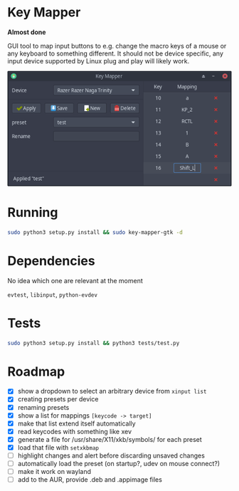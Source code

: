 # Key Mapper

**Almost done**

GUI tool to map input buttons to e.g. change the macro keys of a mouse or any keyboard to something
different. It should not be device specific, any input device supported by Linux plug and play will likely
work.

<p align="center">
    <img src="data/screenshot.png"/>
</p>

# Running

```bash
sudo python3 setup.py install && sudo key-mapper-gtk -d
```

# Dependencies

No idea which one are relevant at the moment

`evtest`, `libinput`, `python-evdev`

# Tests

```bash
sudo python3 setup.py install && python3 tests/test.py
```

# Roadmap

- [x] show a dropdown to select an arbitrary device from `xinput list`
- [x] creating presets per device
- [x] renaming presets
- [x] show a list for mappings `[keycode -> target]`
- [x] make that list extend itself automatically
- [x] read keycodes with something like xev
- [x] generate a file for /usr/share/X11/xkb/symbols/ for each preset
- [x] load that file with `setxkbmap`
- [ ] highlight changes and alert before discarding unsaved changes
- [ ] automatically load the preset (on startup?, udev on mouse connect?)
- [ ] make it work on wayland
- [ ] add to the AUR, provide .deb and .appimage files

